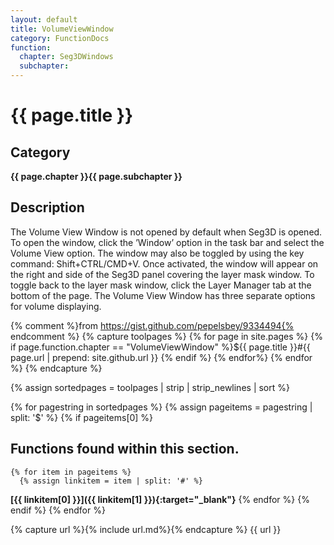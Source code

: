 ```yaml
---
layout: default
title: VolumeViewWindow
category: FunctionDocs 
function: 
  chapter: Seg3DWindows
  subchapter: 
---
```


# {{ page.title }} 

## Category

**{{ page.chapter }}{{ page.subchapter }}**

## Description

The Volume View Window is not opened by default when Seg3D is opened. To open the window, click the ’Window’ option in the task bar and select the Volume View option. The window may also be toggled by using the key command: Shift+CTRL/CMD+V. Once activated, the window will appear on the right and side of the Seg3D panel covering the layer mask window. To toggle back to the layer mask window, click the Layer Manager tab at the bottom of the page. The Volume View Window has three separate options for volume displaying.

{% comment %}from https://gist.github.com/pepelsbey/9334494{% endcomment %}
{% capture toolpages %}
    {% for page in site.pages %}
      {% if page.function.chapter == "VolumeViewWindow" %}${{ page.title }}#{{ page.url | prepend: site.github.url }}
      {% endif %}
    {% endfor%}
  {% endfor %}
{% endcapture %}

{% assign sortedpages = toolpages | strip | strip_newlines | sort %}

{% for pagestring in sortedpages %}
  {% assign pageitems = pagestring | split: '$' %}
  {% if pageitems[0] %}
## Functions found within this section. 
    {% for item in pageitems %}
      {% assign linkitem = item | split: '#' %}
**[{{ linkitem[0] }}]({{ linkitem[1] }}){:target="_blank"}**
    {% endfor %}
  {% endif %}
{% endfor %}

{% capture url %}{% include url.md%}{% endcapture %}
{{ url }}


